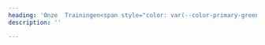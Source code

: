 ```yaml
---
heading: 'Onze  Trainingen<span style="color: var(--color-primary-green)">.</span>'
description: ''

---
```

